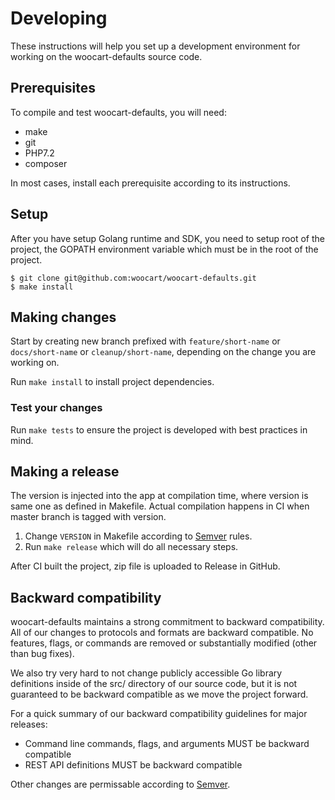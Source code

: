 # Developing

These instructions will help you set up a development environment for working on the woocart-defaults source code.

## Prerequisites

To compile and test woocart-defaults, you will need:

- make
- git
- PHP7.2
- composer

In most cases, install each prerequisite according to its instructions.

## Setup

After you have setup Golang runtime and SDK, you need to setup root of the project,
the GOPATH environment variable which must be in the root of the project.

```shell
$ git clone git@github.com:woocart/woocart-defaults.git
$ make install
```

## Making changes

Start by creating new branch prefixed with `feature/short-name` or `docs/short-name` or `cleanup/short-name`, depending on the change you are working on.

Run `make install` to install project dependencies.

### Test your changes

Run `make tests` to ensure the project is developed with best practices in mind.

## Making a release

The version is injected into the app at compilation time, where version is same one as defined in Makefile. Actual compilation happens in CI when master branch is tagged with version.

1. Change `VERSION` in Makefile according to [Semver](https://semver.org/) rules.
2. Run `make release` which will do all necessary steps.

After CI built the project, zip file is uploaded to Release in GitHub.

## Backward compatibility

woocart-defaults maintains a strong commitment to backward compatibility. All of our changes to protocols and formats are backward compatible. No features, flags, or commands are removed or substantially modified (other than bug fixes).

We also try very hard to not change publicly accessible Go library definitions inside of the src/ directory of our source code, but it is not guaranteed to be backward compatible as we move the project forward.

For a quick summary of our backward compatibility guidelines for major releases:

- Command line commands, flags, and arguments MUST be backward compatible
- REST API definitions MUST be backward compatible

Other changes are permissable according to [Semver](https://semver.org/).
